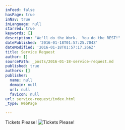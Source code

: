 ```yaml
---
inFeed: false
hasPage: true
inNav: true
inLanguage: null
starred: true
keywords: []
description: "We'll do the Work.  You do the REST!"
datePublished: '2016-01-18T01:57:25.704Z'
dateModified: '2016-01-18T01:57:17.266Z'
title: Service Request
author: []
sourcePath: _posts/2016-01-18-service-request.md
published: true
authors: []
publisher:
  name: null
  domain: null
  url: null
  favicon: null
url: service-request/index.html
_type: WebPage

---
```

Tickets Please!
![Tickets Please!](https://s3-us-west-2.amazonaws.com/the-grid-img/p/707f25cb85accb551ba572567b2f9fb51de0739f.png)